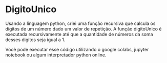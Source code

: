 # DigitoUnico


Usando a linguagem python, criei uma função recursiva que calcula os digitos de um número dado um valor de repetição. A função digitoUnico é executada recursivamente até que a quantidade de números da soma desses digitos seja igual a 1.

Você pode executar esse código utilizando o google colabs, jupyter notebook ou algum interpretador python online.
